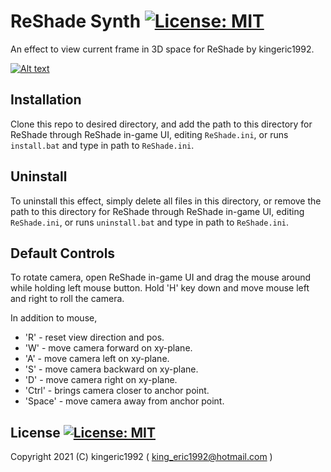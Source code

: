 # ReShade Synth [![License: MIT](https://img.shields.io/badge/License-MIT-blue.svg?style=flat-square)](https://opensource.org/licenses/MIT)
An effect to view current frame in 3D space for ReShade by kingeric1992.

[![Alt text](https://img.youtube.com/vi/dhsHDgHjQzs/0.jpg)](https://www.youtube.com/watch?v=dhsHDgHjQzs)
## Installation
Clone this repo to desired directory, and add the path to this directory for ReShade through ReShade in-game UI, editing `ReShade.ini`, or runs `install.bat` and type in path to `ReShade.ini`.

## Uninstall
To uninstall this effect, simply delete all files in this directory, or remove the path to this directory for ReShade through ReShade in-game UI, editing `ReShade.ini`, or runs `uninstall.bat` and type in path to `ReShade.ini`.

## Default Controls
To rotate camera, open ReShade in-game UI and drag the mouse around while holding left mouse button.
Hold 'H' key down and move mouse left and right to roll the camera.

In addition to mouse, 
+ 'R' - reset view direction and pos.
+ 'W' - move camera forward on xy-plane.
+ 'A' - move camera left on xy-plane.
+ 'S' - move camera backward on xy-plane.
+ 'D' - move camera right on xy-plane.
+ 'Ctrl' - brings camera closer to anchor point.
+ 'Space' - move camera away from anchor point.

## License  [![License: MIT](https://img.shields.io/badge/License-MIT-blue.svg?style=flat-square)](https://opensource.org/licenses/MIT)

Copyright 2021 (C) kingeric1992 ( king_eric1992@hotmail.com )
